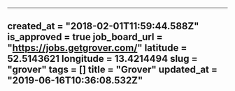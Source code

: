 ---
created_at = "2018-02-01T11:59:44.588Z"
is_approved = true
job_board_url = "https://jobs.getgrover.com/"
latitude = 52.5143621
longitude = 13.4214494
slug = "grover"
tags = []
title = "Grover"
updated_at = "2019-06-16T10:36:08.532Z"
---